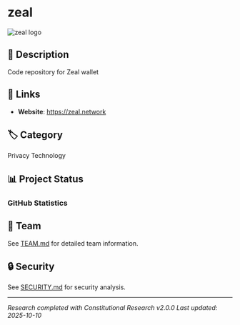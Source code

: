 # zeal

![zeal logo](https://raw.githubusercontent.com/M0nkeyFl0wer/web3-privacy-ethereum-cypherpunk-research/master/deliverables/zeal/media/logo_icon.svg)


## 📝 Description
Code repository for Zeal wallet

## 🔗 Links
- **Website**: https://zeal.network


## 🏷️ Category
Privacy Technology

## 📊 Project Status

### GitHub Statistics




## 👥 Team
See [TEAM.md](reports/TEAM.md) for detailed team information.


## 🔒 Security
See [SECURITY.md](reports/SECURITY.md) for security analysis.

---
*Research completed with Constitutional Research v2.0.0*
*Last updated: 2025-10-10*
